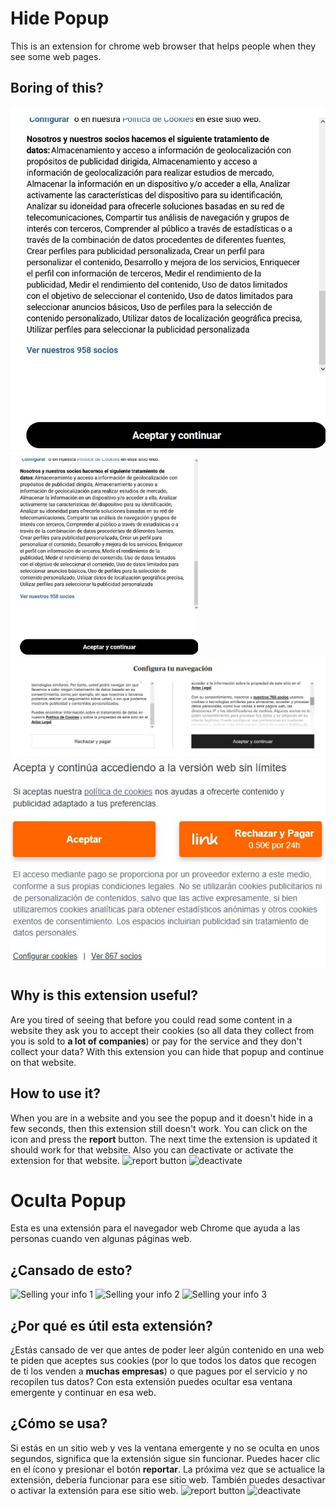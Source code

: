 # Hide Popup
This is an extension for chrome web browser that helps people when they see some web pages.

## Boring of this?
![Selling your info 1](1.jpg)
<img src="1.jpg" width="300" />
![Selling your info 2](2.jpg)
![Selling your info 3](3.jpg)

## Why is this extension useful?
Are you tired of seeing that before you could read some content in a website they ask you to accept their cookies (so all data they collect from you is sold to **a lot of companies**) or pay for the service and they don't collect your data? With this extension you can hide that popup and continue on that website.

## How to use it?
When you are in a website and you see the popup and it doesn't hide in a few seconds, then this extension still doesn't work. You can click on the icon and press the **report** button. The next time the extension is updated it should work for that website.
Also you can deactivate or activate the extension for that website.
![report button](images/i1.png)
![deactivate](images/i2.png)

# Oculta Popup
Esta es una extensión para el navegador web Chrome que ayuda a las personas cuando ven algunas páginas web.

## ¿Cansado de esto?
![Selling your info 1](images/1.png)
![Selling your info 2](images/2.png)
![Selling your info 3](images/3.png)

## ¿Por qué es útil esta extensión?
¿Estás cansado de ver que antes de poder leer algún contenido en una web te piden que aceptes sus cookies (por lo que todos los datos que recogen de ti los venden a **muchas empresas**) o que pagues por el servicio y no recopilen tus datos? Con esta extensión puedes ocultar esa ventana emergente y continuar en esa web.

## ¿Cómo se usa?
Si estás en un sitio web y ves la ventana emergente y no se oculta en unos segundos, significa que la extensión sigue sin funcionar. Puedes hacer clic en el ícono y presionar el botón **reportar**. La próxima vez que se actualice la extensión, debería funcionar para ese sitio web.
También puedes desactivar o activar la extensión para ese sitio web.
![report button](images/i1.png)
![deactivate](images/i2.png)
